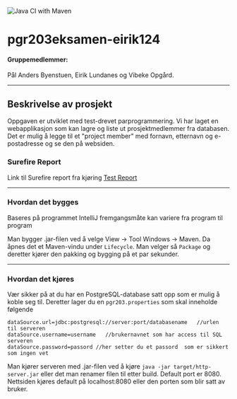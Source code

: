 ![Java CI with Maven](https://github.com/kristiania/pgr203eksamen-eirik124/workflows/Java%20CI%20with%20Maven/badge.svg)
# pgr203eksamen-eirik124

#### Gruppemedlemmer:
Pål Anders Byenstuen, Eirik Lundanes og Vibeke Opgård.

-----------------------------------------------------------

## Beskrivelse av prosjekt

Oppgaven er utviklet med test-drevet parprogrammering. Vi har laget en webapplikasjon som kan lagre og liste ut prosjektmedlemmer fra databasen. Det er mulig å legge til et "project member" med fornavn, etternavn og e-postadresse og se den på websiden.

### Surefire Report
Link til Surefire report fra kjøring
[Test Report](https://github.com/kristiania/pgr203innevering3-eirik124/runs/1283456544)

-----------------------------
### Hvordan det bygges
Baseres på programmet IntelliJ fremgangsmåte kan variere fra program til program

Man bygger .jar-filen ved å velge View -> Tool Windows -> Maven. Da åpnes det et Maven-vindu under ```Lifecycle```. Man velger så ```Package``` og deretter kjører den pakking og bygging på et par sekunder.

-----------------------------
### Hvordan det kjøres

Vær sikker på at du har en PostgreSQL-database satt opp som er mulig å koble seg til. Deretter lager du en ```pgr203.properties``` som skal inneholde følgende
```
dataSource.url=jdbc:postgresql://server:port/databasename   //urlen til serveren
dataSource.username=username   //brukernavnet som har access til SQL serveren
dataSource.password=passord //her setter du et passord  som er sikkert som ingen vet
```

Man kjører serveren med .jar-filen ved å kjøre ```java -jar target/http-server.jar``` eller det man renamer filen til etter build. 
Default port er 8080. Nettsiden kjøres default på localhost:8080 eller den porten som blir satt av bruker.

